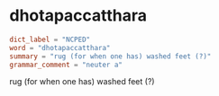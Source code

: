 # dhotapaccatthara

``` toml
dict_label = "NCPED"
word = "dhotapaccatthara"
summary = "rug (for when one has) washed feet (?)"
grammar_comment = "neuter a"
```

rug (for when one has) washed feet (?)


